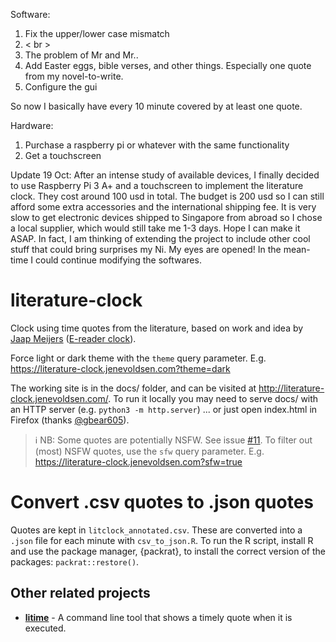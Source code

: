 Software:
1. Fix the upper/lower case mismatch
2. < br >
3. The problem of Mr and Mr..
3. Add Easter eggs, bible verses, and other things. Especially one quote from my novel-to-write.
4. Configure the gui

So now I basically have every 10 minute covered by at least one quote.

Hardware:
1. Purchase a raspberry pi or whatever with the same functionality
2. Get a touchscreen


Update 19 Oct:
After an intense study of available devices, I finally decided to use Raspberry Pi 3 A+ and a touchscreen to implement the literature clock. They cost around 100 usd in total. The budget is 200 usd so I can still afford some extra accessories and the international shipping fee. It is very slow to get electronic devices shipped to Singapore from abroad so I chose a local supplier, which would still take me 1-3 days. Hope I can make it ASAP. In fact, I am thinking of extending the project to include other cool stuff that could bring surprises my Ni. My eyes are opened!
In the mean-time I could continue modifying the softwares.

# literature-clock
Clock using time quotes from the literature, based on work and idea by
        [Jaap Meijers](http://www.eerlijkemedia.nl/) ([E-reader clock](https://www.instructables.com/id/Literary-Clock-Made-From-E-reader/)).

Force light or dark theme with the `theme` query parameter. E.g. https://literature-clock.jenevoldsen.com?theme=dark

The working site is in the docs/ folder, and can be visited at http://literature-clock.jenevoldsen.com/. To run it locally you may need to serve docs/ with an HTTP server (e.g. `python3 -m http.server`) ... or just open index.html in Firefox (thanks [@gbear605](https://github.com/gbear605)).

> ℹ️ NB: Some quotes are potentially NSFW. See issue [#11](https://github.com/JohannesNE/literature-clock/issues/11).
> To filter out (most) NSFW quotes, use the `sfw` query parameter. E.g. https://literature-clock.jenevoldsen.com?sfw=true
> 

# Convert .csv quotes to .json quotes

Quotes are kept in `litclock_annotated.csv`. These are converted into a `.json` file for each minute with `csv_to_json.R`. To run the R script, install R and use the package manager, {packrat}, to install the correct version of the packages: `packrat::restore()`.

## Other related projects

- **[litime](https://github.com/ikornaselur/litime)** - A command line tool that shows a timely quote when it is executed.
